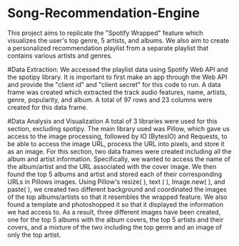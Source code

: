 # Song-Recommendation-Engine
This project aims to replicate the "Spotify Wrapped" feature which visualizes the user's top genre, 5 artists, and albums. We also aim to create a personalized recommendation playlist from a separate playlist that contains various artists and genres.

#Data Extraction:
We accessed the playlist data using Spotify Web API and the spotipy library. It is important to first make an app through the Web API and provide the "client id" and "client secret" for this code to run. A data frame was created which extracted the track audio features, name, artists, genre, popularity, and album. A total of 97 rows and 23 columns were created for this data frame.

#Data Analysis and Visualization
A total of 3 libraries were used for this section, excluding spotipy. The main library used was Pillow, which gave us access to the image processing, followed by IO (BytesIO) and Requests, to be able to access the image URL, process the URL into pixels, and store it as an image. For this section, two data frames were created including all the album and artist information. Specifically, we wanted to access the name of the album/artist and the URL associated with the cover image. We then found the top 5 albums and artist and stored each of their corresponding URLs in Pillows images. Using Pillow's resize( ), text ( ), Image.new( ), and paste( ), we created two different background and coordinated the images of the top albums/artists so that it resembles the wrapped feature. We also found a template and photoshopped it so that it displayed the information we had access to. As a result, three different images have been created, one for the top 5 albums with the album covers, the top 5 artists and their covers, and a mixture of the two including the top genre and an image of only the top artist.


